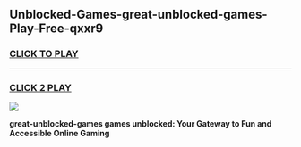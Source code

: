 
## Unblocked-Games-great-unblocked-games-Play-Free-qxxr9
<h3>
<a href="https://premium76.site?title=great-unblocked-games&ref=23A">CLICK TO PLAY</a></h3>
<hr>

<h3>
<a href="https://premium76.site?title=great-unblocked-games&ref=23A">CLICK 2 PLAY</a>
  
</h3>

<a href="https://premium76.site?title=great-unblocked-games&ref=23A"><img src="https://clearcache.store/games.png"></a>


**great-unblocked-games games unblocked: Your Gateway to Fun and Accessible Online Gaming**
